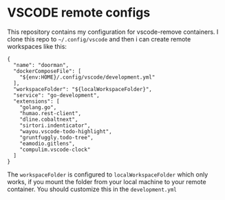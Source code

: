 # VSCODE remote configs 

This repository contains my configuration for vscode-remove containers. I clone this repo to 
`~/.config/vscode` and then i can create remote workspaces like this:
~~~
{
  "name": "doorman",
  "dockerComposeFile": [
    "${env:HOME}/.config/vscode/development.yml"
  ],
  "workspaceFolder": "${localWorkspaceFolder}",
  "service": "go-development",
  "extensions": [
    "golang.go",
    "humao.rest-client",
    "dline.cobaltnext",
    "sirtori.indenticator",
    "wayou.vscode-todo-highlight",
    "gruntfuggly.todo-tree",
    "eamodio.gitlens",
    "compulim.vscode-clock"
  ]
}
~~~

The `workspaceFolder` is configured to `localWorkspaceFolder` which only works, if you mount the folder from
your local machine to your remote container. You should customize this in the `development.yml` 

